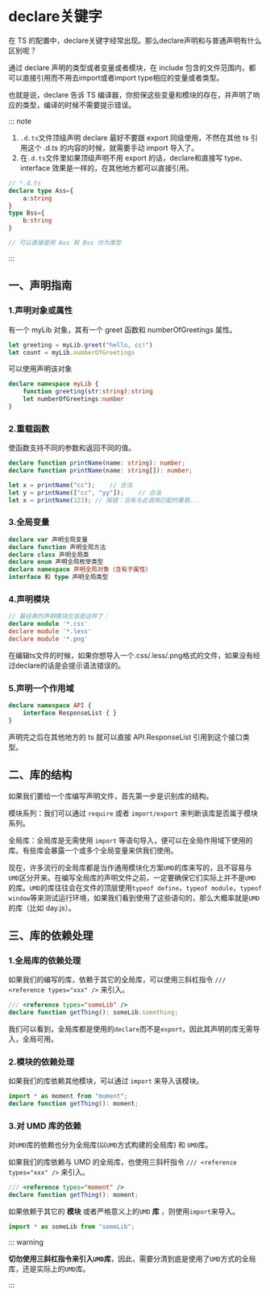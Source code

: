 # declare关键字

在 TS 的配置中，declare关键字经常出现。那么declare声明和与普通声明有什么区别呢？

通过 declare 声明的类型或者变量或者模块，在 include 包含的文件范围内，都可以直接引用而不用去import或者import type相应的变量或者类型。

也就是说，declare 告诉 TS 编译器，你担保这些变量和模块的存在，并声明了响应的类型，编译的时候不需要提示错误。

::: note

1. `.d.ts`文件顶级声明 declare 最好不要跟 export 同级使用，不然在其他 ts  引用这个 .d.ts 的内容的时候，就需要手动 import 导入了。
2. 在`.d.ts`文件里如果顶级声明不用 export 的话，declare和直接写 type、interface 效果是一样的，在其他地方都可以直接引用。
```ts
// *.d.ts
declare type Ass={
    a:string
}
type Bss={
    b:string
}

// 可以直接使用 Ass 和 Bss 作为类型
```

:::

<!-- more -->

## 一、声明指南

### 1.声明对象或属性

有一个 myLib 对象，其有一个 greet 函数和 numberOfGreetings 属性。

```ts
let greeting = myLib.greet("hello, cc!")
let count = myLib.numberOfGreetings
```

可以使用声明该对象

```ts
declare namespace myLib {
    function greeting(str:string):string
    let numberOfGreetings:number
}
```

### 2.重载函数

使函数支持不同的参数和返回不同的值。

```ts
declare function printName(name: string): number;
declare function printName(name: string[]): number;

let x = printName("cc");	// 合法
let y = printName(["cc", "yy"]);	// 合法
let x = printName(123); // 报错：没有与此调用匹配的重载...
```

### 3.全局变量

```ts
declare var 声明全局变量
declare function 声明全局方法
declare class 声明全局类
declare enum 声明全局枚举类型
declare namespace 声明全局对象（含有子属性）
interface 和 type 声明全局类型
```

### 4.声明模块

```ts
// 最经典的声明模块应该是这样了：
declare module '*.css'
declare module '*.less'
declare module '*.png'
```

在编辑ts文件的时候，如果你想导入一个.css/.less/.png格式的文件，如果没有经过declare的话是会提示语法错误的。

### 5.声明一个作用域

```ts
declare namespace API {
	interface ResponseList { }
}
```

声明完之后在其他地方的 ts 就可以直接 API.ResponseList 引用到这个接口类型。

## 二、库的结构

如果我们要给一个库编写声明文件，首先第一步是识别库的结构。

模块系列：我们可以通过 `require` 或者 `import/export` 来判断该库是否属于模块系列。

全局库：全局库是无需使用 `import` 等语句导入，便可以在全局作用域下使用的库。有些库会暴露一个或多个全局变量来供我们使用。

现在，许多流行的全局库都是当作通用模块化方案`UMD`的库来写的，且不容易与`UMD`区分开来。在编写全局库的声明文件之前，一定要确保它们实际上并不是`UMD`的库。`UMD`的库往往会在文件的顶层使用`typeof define`，`typeof module`，`typeof window`等来测试运行环境，如果我们看到使用了这些语句的，那么大概率就是`UMD`的库（比如 day.js）。

## 三、库的依赖处理

### 1.全局库的依赖处理

如果我们的编写的库，依赖于其它的全局库，可以使用三斜杠指令 `/// <reference types="xxx" />` 来引入。

```ts
/// <reference types="someLib" />
declare function getThing(): someLib.something;
```

我们可以看到，全局库都是使用的`declare`而不是`export`，因此其声明的库无需导入，全局可用。

### 2.模块的依赖处理

如果我们的库依赖其他模块，可以通过 `import` 来导入该模块。

```ts
import * as moment from "moment";
declare function getThing(): moment;
```

### 3.对 UMD 库的依赖

对`UMD`库的依赖也分为全局库(以`UMD`方式构建的全局库) 和 `UMD`库。

如果我们的库依赖与 UMD 的全局库，也使用三斜杆指令 `/// <reference types="xxx" />` 来引入。

```ts
/// <reference types="moment" />
declare function getThing(): moment;
```

如果依赖于其它的 **模块** 或者严格意义上的`UMD` **库** ，则使用`import`来导入。

```ts
import * as someLib from "someLib";
```

::: warning

**切勿使用三斜杠指令来引入`UMD`库**，因此，需要分清到底是使用了`UMD`方式的全局库，还是实际上的`UMD`库。

:::
